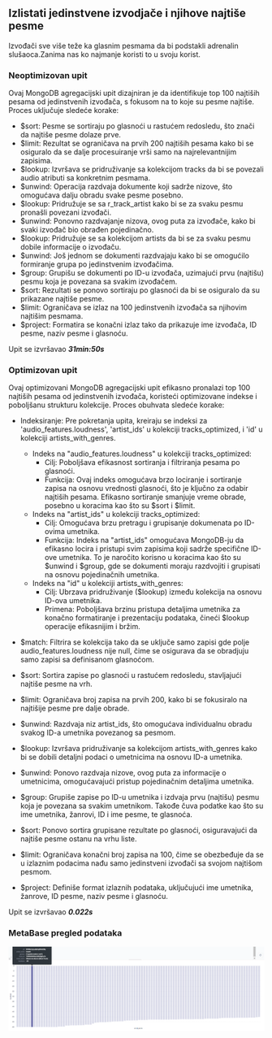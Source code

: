 ## Izlistati jedinstvene izvodjače i njihove najtiše pesme

Izvođači sve više teže ka glasnim pesmama da bi podstakli adrenalin slušaoca.Zanima nas ko najmanje koristi to u svoju korist.

### Neoptimizovan upit

Ovaj MongoDB agregacijski upit dizajniran je da identifikuje top 100 najtiših pesama od jedinstvenih izvođača, s fokusom na to koje su pesme najtiše. Proces uključuje sledeće korake:

- $sort: Pesme se sortiraju po glasnoći u rastućem redosledu, što znači da najtiše pesme dolaze prve.
- $limit: Rezultat se ograničava na prvih 200 najtiših pesama kako bi se osiguralo da se dalje procesuiranje vrši samo na najrelevantnijim zapisima.
- $lookup: Izvršava se pridruživanje sa kolekcijom tracks da bi se povezali audio atributi sa konkretnim pesmama.
- $unwind: Operacija razdvaja dokumente koji sadrže nizove, što omogućava dalju obradu svake pesme posebno.
- $lookup: Pridružuje se sa r_track_artist kako bi se za svaku pesmu pronašli povezani izvođači.
- $unwind: Ponovno razdvajanje nizova, ovog puta za izvođače, kako bi svaki izvođač bio obrađen pojedinačno.
- $lookup: Pridružuje se sa kolekcijom artists da bi se za svaku pesmu dobile informacije o izvođaču.
- $unwind: Još jednom se dokumenti razdvajaju kako bi se omogućilo formiranje grupa po jedinstvenim izvođačima.
- $group: Grupišu se dokumenti po ID-u izvođača, uzimajući prvu (najtišu) pesmu koja je povezana sa svakim izvođačem.
- $sort: Rezultati se ponovo sortiraju po glasnoći da bi se osiguralo da su prikazane najtiše pesme.
- $limit: Ograničava se izlaz na 100 jedinstvenih izvođača sa njihovim najtišim pesmama.
- $project: Formatira se konačni izlaz tako da prikazuje ime izvođača, ID pesme, naziv pesme i glasnoću.

Upit se izvršavao _**31min:50s**_

### Optimizovan upit

Ovaj optimizovani MongoDB agregacijski upit efikasno pronalazi top 100 najtiših pesama od jedinstvenih izvođača, koristeći optimizovane indekse i poboljšanu strukturu kolekcije. Proces obuhvata sledeće korake:

- Indeksiranje: Pre pokretanja upita, kreiraju se indeksi za 'audio_features.loudness', 'artist_ids' u kolekciji tracks_optimized, i 'id' u kolekciji artists_with_genres.
  * Indeks na "audio_features.loudness" u kolekciji tracks_optimized:
    * Cilj: Poboljšava efikasnost sortiranja i filtriranja pesama po glasnoći.
    * Funkcija: Ovaj indeks omogućava brzo lociranje i sortiranje zapisa na osnovu vrednosti glasnoći, što je ključno za odabir najtiših pesama. Efikasno sortiranje smanjuje vreme obrade, posebno u koracima kao što su $sort i $limit.
  * Indeks na "artist_ids" u kolekciji tracks_optimized:
    * Cilj: Omogućava brzu pretragu i grupisanje dokumenata po ID-ovima umetnika.
    * Funkcija: Indeks na "artist_ids" omogućava MongoDB-ju da efikasno locira i pristupi svim zapisima koji sadrže specifične ID-ove umetnika. To je naročito korisno u koracima kao što su $unwind i $group, gde se dokumenti moraju razdvojiti i grupisati na osnovu pojedinačnih umetnika.
  * Indeks na "id" u kolekciji artists_with_genres:
    * Cilj: Ubrzava pridruživanje ($lookup) između kolekcija na osnovu ID-ova umetnika.
    * Primena: Poboljšava brzinu pristupa detaljima umetnika za konačno formatiranje i prezentaciju podataka, čineći $lookup operacije efikasnijim i bržim.
          
- $match: Filtrira se kolekcija tako da se uključe samo zapisi gde polje audio_features.loudness nije null, čime se osigurava da se obradjuju samo zapisi sa definisanom glasnoćom.
- $sort: Sortira zapise po glasnoći u rastućem redosledu, stavljajući najtiše pesme na vrh.
- $limit: Ograničava broj zapisa na prvih 200, kako bi se fokusiralo na najtišije pesme pre dalje obrade.
- $unwind: Razdvaja niz artist_ids, što omogućava individualnu obradu svakog ID-a umetnika povezanog sa pesmom.
- $lookup: Izvršava pridruživanje sa kolekcijom artists_with_genres kako bi se dobili detaljni podaci o umetnicima na osnovu ID-a umetnika.
- $unwind: Ponovo razdvaja nizove, ovog puta za informacije o umetnicima, omogućavajući pristup pojedinačnim detaljima umetnika.
- $group: Grupiše zapise po ID-u umetnika i izdvaja prvu (najtišu) pesmu koja je povezana sa svakim umetnikom. Takođe čuva podatke kao što su ime umetnika, žanrovi, ID i ime pesme, te glasnoća.
- $sort: Ponovo sortira grupisane rezultate po glasnoći, osiguravajući da najtiše pesme ostanu na vrhu liste.
- $limit: Ograničava konačni broj zapisa na 100, čime se obezbeđuje da se u izlaznim podacima nađu samo jedinstveni izvođači sa svojom najtišom pesmom.
- $project: Definiše format izlaznih podataka, uključujući ime umetnika, žanrove, ID pesme, naziv pesme i glasnoću.


Upit se izvršavao _**0.022s**_


### MetaBase pregled podataka
![MetaBase#2](MetaBase%232.png)
